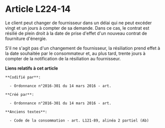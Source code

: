 # Article L224-14

Le client peut changer de fournisseur dans un délai qui ne peut excéder vingt et un jours à compter de sa demande. Dans ce
cas, le contrat est résilié de plein droit à la date de prise d'effet d'un nouveau contrat de fourniture d'énergie.

S'il ne s'agit pas d'un changement de fournisseur, la résiliation prend effet à la date souhaitée par le consommateur et, au
plus tard, trente jours à compter de la notification de la résiliation au fournisseur.

**Liens relatifs à cet article**

	**Codifié par**:

	  - Ordonnance n°2016-301 du 14 mars 2016 - art.

	**Créé par**:

	  - Ordonnance n°2016-301 du 14 mars 2016 - art.

	**Anciens textes**:

	  - Code de la consommation - art. L121-89, alinéa 2 partiel (Ab)
